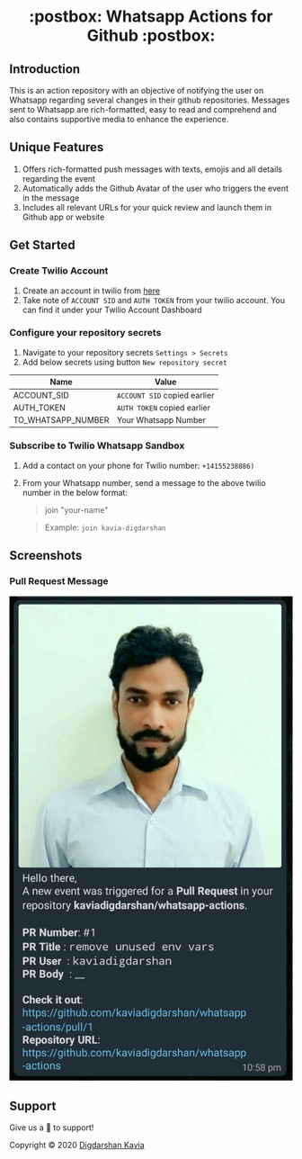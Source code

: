 <h1 align="center">:postbox: Whatsapp Actions for Github :postbox: </h1>

## Introduction
This is an action repository with an objective of notifying the user on Whatsapp regarding several changes in their github repositories. Messages sent to Whatsapp are rich-formatted, easy to read and comprehend and also contains supportive media to enhance the experience.

## Unique Features
1. Offers rich-formatted push messages with texts, emojis and all details regarding the event
2. Automatically adds the Github Avatar of the user who triggers the event in the message
3. Includes all relevant URLs for your quick review and launch them in Github app or website

## Get Started

### Create Twilio Account
1. Create an account in twilio from [here](https://www.twilio.com/)
2. Take note of ```ACCOUNT SID``` and ```AUTH TOKEN``` from your twilio account. You can find it under your Twilio Account Dashboard

### Configure your repository secrets
1. Navigate to your repository secrets ```Settings > Secrets```
2. Add below secrets using button ```New repository secret```

 Name              | Value                                              | 
-------------------|----------------------------------------------------|
ACCOUNT_SID        | ```ACCOUNT SID``` copied earlier
AUTH_TOKEN         | ```AUTH TOKEN``` copied earlier
TO_WHATSAPP_NUMBER | Your Whatsapp Number

### Subscribe to Twilio Whatsapp Sandbox
1. Add a contact on your phone for Twilio number: ```+14155238886)```
2. From your Whatsapp number, send a message to the above twilio number in the below format:
   > join "your-name"

   > Example: ```join kavia-digdarshan```

## Screenshots

### Pull Request Message

![Message for a PR event](pull_request_notification.jpg)

## Support
Give us a :star2: to support!

Copyright © 2020 [Digdarshan Kavia](https://github.com/kaviadigdarshan)
